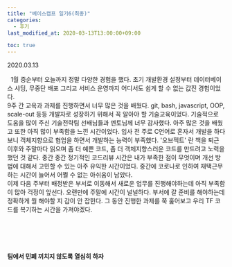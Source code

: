 ```yaml
---
title: "베이스캠프 일기6(최종)"
categories: 
  - 후기
last_modified_at: 2020-03-13T13:00:00+09:00

toc: true 
---
```

2020.03.13

&nbsp; 1월 중순부터 오늘까지 정말 다양한 경험을 했다. 초기 개발환경 설정부터 데이터베이스 샤딩, 무중단 배포 그리고 서비스 운영까지 어디서도 쉽게 할 수 없는 값진 경험이었다. 
<br>
9주 간 교육과 과제를 진행하면서 너무 많은 것을 배웠다. git, bash, javascript, OOP, scale-out 등등 개발자로 성장하기 위해서 꼭 알아야 할 기술교육이었다. 
기술적으로 도움을 많이 주신 기술전략팀 선배님들과 멘토님께 너무 감사했다. 아주 많은 것을 배웠고 또한 아직 많이 부족함을 느낀 시간이었다.
입사 전 주로 C언어로 혼자서 개발을 하다보니 객체지향으로 협업을 하면서 개발하는 능력이 부족했다. 
'오브젝트' 란 책을 퇴근 이후와 주말마다 읽으며 좀 더 예쁜 코드, 좀 더 객체지향스러운 코드를 만드려고 노력을 했던 것 같다.
중간 중간 정기적인 코드리뷰 시간은 내가 부족한 점이 무엇이며 개선 방법에 대해서 고민할 수 있는 아주 유익한 시간이었다.
중간에 코로나로 인하여 재택근무하는 시간이 늘어서 어쩔 수 없는 아쉬움이 남았다. 
<br>
이제 다음 주부터 배정받은 부서로 이동해서 새로운 업무를 진행해야하는데 아직 부족함이 많아 걱정이 앞선다. 오랜만에 주말에 시간이 널널하다.
부서에 갈 준비를 해야하는데 정확하게 뭘 해야할 지 감이 안 잡힌다. 그 동안 진행한 과제를 쭉 훑어보고 우리 TF 코드를 복기하는 시간을 가져야겠다.
<br>
<br>
<br>
<br>
<br>
<h4>팀에서 민폐 끼치지 않도록 열심히 하자</h4>
